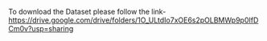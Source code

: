 
To download the Dataset please follow the link- https://drive.google.com/drive/folders/1O_ULtdIo7xOE6s2pOLBMWp9p0IfDCm0v?usp=sharing
